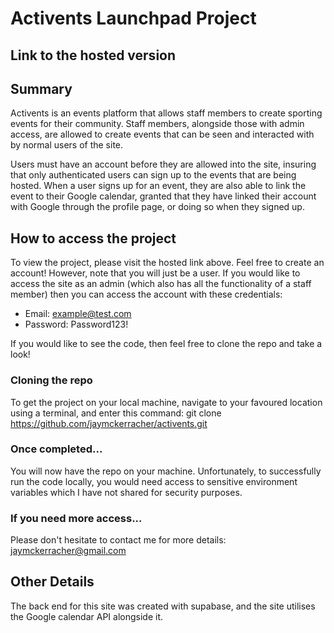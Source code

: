 # Activents Launchpad Project

## Link to the hosted version

## Summary
Activents is an events platform that allows staff members to create sporting events for their community. Staff members, alongside those with admin access, are allowed to create events that can be seen and interacted with by normal users of the site.

Users must have an account before they are allowed into the site, insuring that only authenticated users can sign up to the events that are being hosted. When a user signs up for an event, they are also able to link the event to their Google calendar, granted that they have linked their account with Google through the profile page, or doing so when they signed up.

## How to access the project
To view the project, please visit the hosted link above. Feel free to create an account! However, note that you will just be a user. If you would like to access the site as an admin (which also has all the functionality of a staff member) then you can access the account with these credentials:

* Email: example@test.com
* Password: Password123!

If you would like to see the code, then feel free to clone the repo and take a look!

### Cloning the repo
To get the project on your local machine, navigate to your favoured location using a terminal, and enter this command:
git clone https://github.com/jaymckerracher/activents.git

### Once completed...
You will now have the repo on your machine. Unfortunately, to successfully run the code locally, you would need access to sensitive environment variables which I have not shared for security purposes.

### If you need more access...
Please don't hesitate to contact me for more details: jaymckerracher@gmail.com

## Other Details
The back end for this site was created with supabase, and the site utilises the Google calendar API alongside it.
